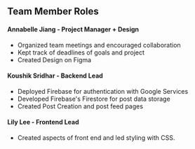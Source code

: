 ## Team Member Roles

#### Annabelle Jiang - Project Manager + Design
- Organized team meetings and encouraged collaboration
- Kept track of deadlines of goals and project
- Created Design on Figma

#### Koushik Sridhar - Backend Lead
- Deployed Firebase for authentication with Google Services
- Developed Firebase's Firestore for post data storage
- Created Post Creation and post feed pages

#### Lily Lee - Frontend Lead
- Created aspects of front end and led styling with CSS.



